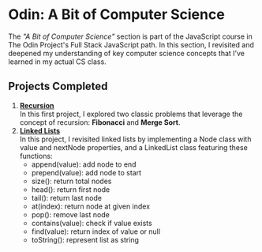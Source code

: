 # Odin: A Bit of Computer Science

The _"A Bit of Computer Science"_ section is part of the JavaScript course in The Odin Project's Full Stack JavaScript path. In this section, I revisited and deepened my understanding of key computer science concepts that I’ve learned in my actual CS class.

## Projects Completed

1. **[Recursion](https://www.theodinproject.com/lessons/javascript-recursion)**  
   In this first project, I explored two classic problems that leverage the concept of recursion: **Fibonacci** and **Merge Sort**.
2. **[Linked Lists](https://www.theodinproject.com/lessons/javascript-linked-lists)**  
   In this project, I revisited linked lists by implementing a Node class with value and nextNode properties, and a LinkedList class featuring these functions:
    - append(value): add node to end
    - prepend(value): add node to start
    - size(): return total nodes
    - head(): return first node
    - tail(): return last node
    - at(index): return node at given index
    - pop(): remove last node
    - contains(value): check if value exists
    - find(value): return index of value or null
    - toString(): represent list as string
